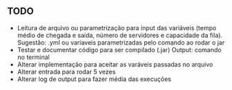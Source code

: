 ## TODO

- Leitura de arquivo ou parametrização para input das variáveis (tempo médio de chegada e saída, número de servidores e capacidade da fila). Sugestão: .yml ou variaveis parametrizadas pelo comando ao rodar o jar
- Testar e documentar código para ser compilado (.jar) Output: comando no terminal
- Alterar implementação para aceitar as varáveis passadas no arquivo
- Alterar entrada para rodar 5 vezes
- Alterar log de output para fazer média das execuções